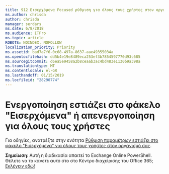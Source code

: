 ```yaml
---
title: 912 Εισερχόμενα Focused ρύθμιση για όλους τους χρήστες στον οργανισμό σας
ms.author: chrisda
author: chrisda
manager: serdars
ms.date: 6/8/2018
ms.audience: ITPro
ms.topic: article
ROBOTS: NOINDEX, NOFOLLOW
localization_priority: Priority
ms.assetid: bad7a7f6-0c68-497a-8637-aae49355034a
ms.openlocfilehash: dd5b4e19e8489eca253ef3b7854597770d93c685
ms.sourcegitcommit: d6ea5e9458a2b8ceaab3ac4bd483e1130b9a398a
ms.translationtype: MT
ms.contentlocale: el-GR
ms.lasthandoff: 01/15/2019
ms.locfileid: "28290774"
---
```

# <a name="turn-focused-inbox-on-or-off-for-everyone"></a>Ενεργοποίηση εστιάζει στο φάκελο "Εισερχόμενα" ή απενεργοποίηση για όλους τους χρήστες

Για οδηγίες, ανατρέξτε στην ενότητα [Ρύθμιση παραμέτρων εστιάζει στο φάκελο "Εισερχόμενα" για όλους τους χρήστες στον οργανισμό σας](https://support.office.com/article/613a845c-4b71-41de-b331-acdcf5b6625d.aspx).
  
 **Σημείωση**: Αυτή η διαδικασία απαιτεί το Exchange Online PowerShell. Θέλετε να το κάνετε αυτό στο στο Κέντρο διαχείρισης του Office 365; [Εκλέγειν εδώ!](https://go.microsoft.com/fwlink/p/?linkid=862489)
  

